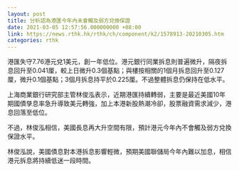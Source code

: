 ```yaml
---
layout: post
title: 分析認為港匯今年內未會觸及弱方兌換保證
date: 2021-03-05 12:57:56.000000000 +08:00
link: https://news.rthk.hk/rthk/ch/component/k2/1578913-20210305.htm
categories: rthk
---
```


港匯失守7.76港元兌1美元，創一年低位。港元銀行同業拆息則普遍微升，隔夜拆息回升至0.041厘，較上日微升0.3個基點；與樓按相關的1個月拆息回升至0.127厘，微升0.1個基點；3個月拆息持平於0.225厘。不過整體拆息仍保持在低水平。

上海商業銀行研究部主管林俊泓表示，近期港匯持續轉弱，主要是最近美國10年期國債孳息率急升導致美元轉強，加上本港新股熱潮冷卻，股票融資需求減少，港息回落至低位。

不過，林俊泓相信，美國長息再大升空間有限，預計港元今年內不會觸及弱方兌換保證水平。

林俊泓說，美國債息對本港拆息影響輕微，預期美國聯儲局今年內難以加息，相信港元拆息將持續低迷一段時間。
